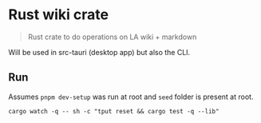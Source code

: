 # Rust wiki crate

> Rust crate to do operations on LA wiki + markdown

Will be used in src-tauri (desktop app) but also the CLI.

## Run

Assumes `pnpm dev-setup` was run at root and `seed` folder is present at root.

```
cargo watch -q -- sh -c "tput reset && cargo test -q --lib"
```
